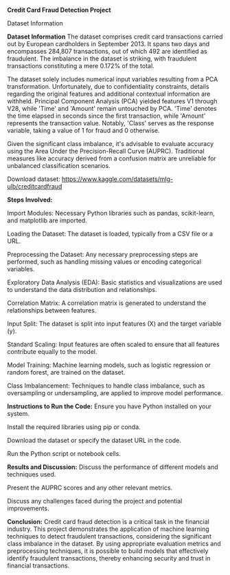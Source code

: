 **Credit Card Fraud Detection Project**

Dataset Information


**Dataset Information**
The dataset comprises credit card transactions carried out by European cardholders in September 2013. It spans two days and encompasses 284,807 transactions, out of which 492 are identified as fraudulent. The imbalance in the dataset is striking, with fraudulent transactions constituting a mere 0.172% of the total.

The dataset solely includes numerical input variables resulting from a PCA transformation. Unfortunately, due to confidentiality constraints, details regarding the original features and additional contextual information are withheld. Principal Component Analysis (PCA) yielded features V1 through V28, while 'Time' and 'Amount' remain untouched by PCA. 'Time' denotes the time elapsed in seconds since the first transaction, while 'Amount' represents the transaction value. Notably, 'Class' serves as the response variable, taking a value of 1 for fraud and 0 otherwise.

Given the significant class imbalance, it's advisable to evaluate accuracy using the Area Under the Precision-Recall Curve (AUPRC). Traditional measures like accuracy derived from a confusion matrix are unreliable for unbalanced classification scenarios.


Download dataset: https://www.kaggle.com/datasets/mlg-ulb/creditcardfraud

**Steps Involved:**

Import Modules: Necessary Python libraries such as pandas, scikit-learn, and matplotlib are imported.

Loading the Dataset: The dataset is loaded, typically from a CSV file or a URL.

Preprocessing the Dataset: Any necessary preprocessing steps are performed, such as handling missing values or encoding categorical variables.

Exploratory Data Analysis (EDA): Basic statistics and visualizations are used to understand the data distribution and relationships.

Correlation Matrix: A correlation matrix is generated to understand the relationships between features.

Input Split: The dataset is split into input features (X) and the target variable (y).

Standard Scaling: Input features are often scaled to ensure that all features contribute equally to the model.

Model Training: Machine learning models, such as logistic regression or random forest, are trained on the dataset.

Class Imbalancement: Techniques to handle class imbalance, such as oversampling or undersampling, are applied to improve model performance.

**Instructions to Run the Code:**
Ensure you have Python installed on your system.

Install the required libraries using pip or conda.

Download the dataset or specify the dataset URL in the code.

Run the Python script or notebook cells.

**Results and Discussion:**
Discuss the performance of different models and techniques used.

Present the AUPRC scores and any other relevant metrics.

Discuss any challenges faced during the project and potential improvements.

**Conclusion:**
Credit card fraud detection is a critical task in the financial industry. This project demonstrates the application of machine learning techniques to detect fraudulent transactions, considering the significant class imbalance in the dataset. By using appropriate evaluation metrics and preprocessing techniques, it is possible to build models that effectively identify fraudulent transactions, thereby enhancing security and trust in financial transactions.
